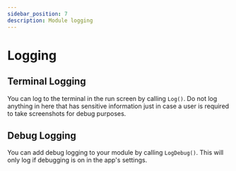 ```yaml
---
sidebar_position: 7
description: Module logging
---
```


# Logging

## Terminal Logging
You can log to the terminal in the run screen by calling `Log()`. Do not log anything in here that has sensitive information just in case a user is required to take screenshots for debug purposes.

## Debug Logging
You can add debug logging to your module by calling `LogDebug()`. This will only log if debugging is on in the app's settings.